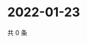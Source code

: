 # 2022-01-23

共 0 条

<!-- BEGIN WEIBO -->
<!-- 最后更新时间 Sun Jan 23 2022 20:21:37 GMT+0800 (China Standard Time) -->

<!-- END WEIBO -->
